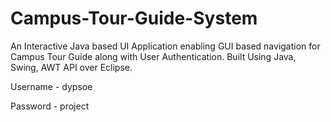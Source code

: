 # Campus-Tour-Guide-System
An Interactive Java based UI Application enabling GUI based navigation for Campus Tour Guide along with User Authentication. Built Using Java, Swing, AWT API over Eclipse.

Username - dypsoe

Password - project
